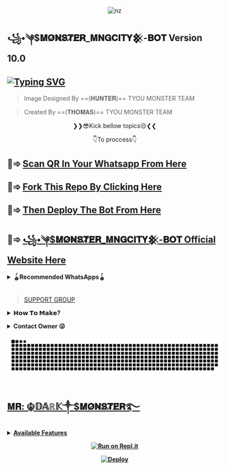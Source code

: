 

<p align="center">
<img src="https://i.ibb.co/Jzv42XJ/Whats-App-Image-2022-08-03-at-10-55-20.jpg" alt="nz" width="350"/>
</p>

## ꧁•༆$𝐌̷𝐎̷𝐍̷𝐒̷𝐓̷𝐄̷𝐑̷_𝐌𝐍𝐆𝐂𝐈𝐓𝐘𒆜-𝐁𝐎𝐓   Version 10.0

## [![Typing SVG](https://readme-typing-svg.herokuapp.com?font=Rockstar-ExtraBold&color=F33A6A&lines=𝐖𝐞𝐥𝐜𝐨𝐦𝐞+𝐓𝐨+꧁•༆$𝐌̷𝐎̷𝐍̷𝐒̷𝐓̷𝐄̷𝐑̷_-+𝐌𝐍𝐆𝐂𝐈𝐓𝐘𒆜+-𝐁𝐎𝗧.;𝙿𝙾𝚆𝙴𝚁𝙳+𝙱𝚈:+TYOU+MOSTER+𝚃𝙴𝙰𝙼;ℂ𝕣𝕖𝕒𝕥𝕖𝕕+𝕓𝕪:+TYOU;𝐌𝐑:+☬𝔻𝔸ℝ𝕂༒𝐌̷𝐎̷𝐍̷𝐒̷𝐓̷𝐄̷𝐑̷࿐;💕Be+otaku+for+life🙃;😁SK2vinkෙ🌹)](https://git.io/typing-svg)


> Image Designed By  ==(𝐇𝐔𝐍𝐓𝐄𝐑)== TYOU MONSTER TEAM

> Created By ==(𝐓𝐇𝐎𝐌𝐀𝐒)== TYOU MONSTER TEAM

<p align="center">
❯❯😎Kick bellow topics😒❮❮
</p>
<p align="center">
👇To proccess👇
</p>

## 🙂➾ [Scan QR In Your Whatsapp From Here](https://replit.com/@KumuthuPrabhash/Red-Dragon-Bot-Qr-Code?v=1)
 
## 🙂➾ [Fork This Repo By Clicking Here](https://github.com/prabhasha2006/Red-Dragon/fork)
 
## 🙂➾ [Then Deploy The Bot From Here](https://heroku.com/deploy)

## 🙂➾ [꧁•༆$𝐌̷𝐎̷𝐍̷𝐒̷𝐓̷𝐄̷𝐑̷_𝐌𝐍𝐆𝐂𝐈𝐓𝐘𒆜-𝐁𝐎𝐓 Official Website Here](https://sites.google.com/view/red-dragon-bot/home)





<b><details><summary>🪀Recommended WhatsApps🪀</summary>

>If you using mod whatsapp!
>DO NOT USE FOUD MODS.

Recommended WhatsApp👇
>Normal WhatsApp [DOWNLOAD](https://play.google.com/store/apps/details?id=com.whatsapp)
>YMWhatsApp Mod [DOWNLOAD](https://ymwhatsapp.com/ymwa/)

</b>
</details>

##

> [SUPPORT GROUP](https://chat.whatsapp.com/I1v5ZTJeFjZ9x5LzG3qPHU)

<b><details><summary>𝗛𝗼𝘄 𝗧𝗼 𝗠𝗮𝗸𝗲?</summary>

> qr code scan . multi devices beta 

> git fork😌.

> session.json  file  Whatsapp > media > whatsapp documents > session.json  මෙතන.

> fork git  session.json  upload  commit changes 😁.

>ද Edit 'setting.js' With Your Choice 😒😒😒

> "Then Deploy The Bot From Here "👈deploy 😁

</b>
</details>

<!-- Contact Owner -->
<b><details><summary>Contact Owner 😜</summary></b>

## ```Connect With Me```
<p align="center">
<a href="https://wa.me/+22502869764"><img src="https://www.svgrepo.com/show/122874/whatsapp.svg" width="100"/>
</p>

</details>

<p align="center">
<img src="https://github.com/Platane/snk/raw/output/github-contribution-grid-snake.svg" alt="nz" width="700"/>
</p>

## 𝐌𝐑: ☬𝔻𝔸ℝ𝕂༒$𝐌̷𝐎̷𝐍̷𝐒̷𝐓̷𝐄̷𝐑̷࿐



<b><details><summary>Available Features</summary><br>
	
| Features |  Availability |
| :------: |  :----------: |
|   Convert     |       😎     |
|   Database     |       😎     |
|   Owner     |       😎    |
|   Downloader     |       😎     |
|   Webzone     |       😎       |
|   Searching     |       😎      |
|   Textpro     |       😎      |
|   Ephoto     |       😎     |
|   Anime Web     |       😎      |
|   Stalker     |       😎      |
|   Random Text     |       😎     |
|   Random Image     |       😎     |
|   Creator     |       😎      |

</details>

<div align="center">
	
[![Run on Repl.it](https://repl.it/badge/github/quiec/whatsAlfa)](https://replit.com/@KumuthuPrabhash/Red-Dragon-Bot-Qr-Code?v=1)

[![Deploy](https://www.herokucdn.com/deploy/button.svg)](https://heroku.com/deploy)
</div>

